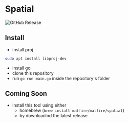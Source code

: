 # Spatial

![GitHub Release](https://img.shields.io/github/v/release/matfire/spatial-tools?style=for-the-badge)


## Install

- install proj
```sh
sudo apt install libproj-dev
```
- install go
- clone this repository
- run `go run main.go` inside the repository's folder


## Coming Soon

- install this tool using either
  - homebrew (`brew install matfire/matfire/spatial`)
  - by downloadind the latest release
